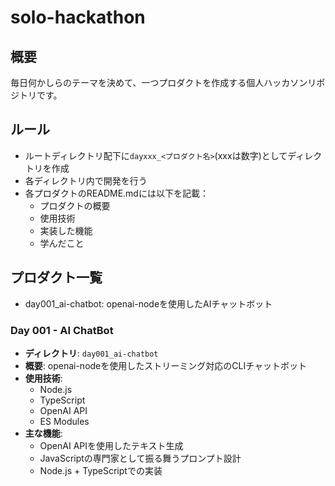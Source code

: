 # solo-hackathon

## 概要

毎日何かしらのテーマを決めて、一つプロダクトを作成する個人ハッカソンリポジトリです。

## ルール

- ルートディレクトリ配下に`dayxxx_<プロダクト名>`(xxxは数字)としてディレクトリを作成
- 各ディレクトリ内で開発を行う
- 各プロダクトのREADME.mdには以下を記載：
  - プロダクトの概要
  - 使用技術
  - 実装した機能
  - 学んだこと

## プロダクト一覧

- day001_ai-chatbot: openai-nodeを使用したAIチャットボット

### Day 001 - AI ChatBot

- **ディレクトリ**: `day001_ai-chatbot`
- **概要**: openai-nodeを使用したストリーミング対応のCLIチャットボット
- **使用技術**:
  - Node.js
  - TypeScript
  - OpenAI API
  - ES Modules
- **主な機能**:
  - OpenAI APIを使用したテキスト生成
  - JavaScriptの専門家として振る舞うプロンプト設計
  - Node.js + TypeScriptでの実装